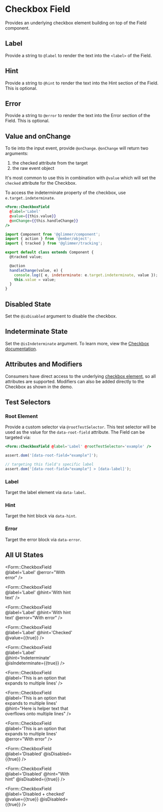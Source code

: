 # Checkbox Field

Provides an underlying checkbox element building on top of the Field component.

## Label

Provide a string to `@label` to render the text into the `<label>` of the Field.

## Hint

Provide a string to `@hint` to render the text into the Hint section of the Field. This is optional.

## Error

Provide a string to `@error` to render the text into the Error section of the Field. This is optional.

## Value and onChange

To tie into the input event, provide `@onChange`. `@onChange` will return two arguments:

1. the checked attribute from the target
2. the raw event object

It's most common to use this in combination with `@value` which will set the `checked` attribute for the Checkbox.

To access the indeterminate property of the checkbox, use `e.target.indeterminate`.

```hbs
<Form::CheckboxField
  @label='Label'
  @value={{this.value}}
  @onChange={{this.handleChange}}
/>
```

```js
import Component from '@glimmer/component';
import { action } from '@ember/object';
import { tracked } from '@glimmer/tracking';

export default class extends Component {
  @tracked value;

  @action
  handleChange(value, e) {
    console.log({ e, indeterminate: e.target.indeterminate, value });
    this.value = value;
  }
}
```

## Disabled State

Set the `@isDisabled` argument to disable the checkbox.

## Indeterminate State

Set the `@isIndeterminate` argument. To learn more, view the [Checkbox documentation](./checkbox).

## Attributes and Modifiers

Consumers have direct access to the underlying [checkbox element](https://developer.mozilla.org/en-US/docs/Web/HTML/Element/input/checkbox), so all attributes are supported. Modifiers can also be added directly to the Checkbox as shown in the demo.

## Test Selectors

### Root Element

Provide a custom selector via `@rootTestSelector`. This test selector will be used as the value for the `data-root-field` attribute. The Field can be targeted via:

```hbs
<Form::CheckboxField @label='Label' @rootTestSelector='example' />
```

```js
assert.dom('[data-root-field="example"]');

// targeting this field's specific label
assert.dom('[data-root-field="example"] > [data-label]');
```

### Label

Target the label element via `data-label`.

### Hint

Target the hint block via `data-hint`.

### Error

Target the error block via `data-error`.

## All UI States

<div class="flex flex-col space-y-4" style="max-width: 14rem">
<Form::CheckboxField
@label='Label'
/>

<Form::CheckboxField
@label='Label'
@error="With error"
/>

<Form::CheckboxField
@label='Label'
@hint='With hint text'
/>

<Form::CheckboxField
@label='Label'
@hint='With hint text'
@error="With error"
/>

<Form::CheckboxField
@label='Label'
@hint='Checked'
@value={{true}}
/>

<Form::CheckboxField
@label='Label'
@hint='Indeterminate'
@isIndeterminate={{true}}
/>

<Form::CheckboxField
@label='This is an option that expands to multiple lines'
/>

<Form::CheckboxField
@label='This is an option that expands to multiple lines'
@hint="Here is helper text that overflows onto multiple lines"
/>

<Form::CheckboxField
@label='This is an option that expands to multiple lines'
@error="With error"
/>

<Form::CheckboxField
@label='Disabled'
@isDisabled={{true}}
/>

<Form::CheckboxField
@label='Disabled'
@hint="With hint"
@isDisabled={{true}}
/>

<Form::CheckboxField
@label='Disabled + checked'
@value={{true}}
@isDisabled={{true}}
/>

</div>
